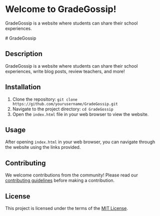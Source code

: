 <!DOCTYPE html>
<html>
<head>
    <title>GradeGossip</title>
</head>
<body>
    <h1>Welcome to GradeGossip!</h1>
    <p>GradeGossip is a website where students can share their school experiences.</p>
</body>
</html>
# GradeGossip

## Description

GradeGossip is a website where students can share their school experiences, write blog posts, review teachers, and more!

## Installation

1. Clone the repository: `git clone https://github.com/yourusername/GradeGossip.git`
2. Navigate to the project directory: `cd GradeGossip`
3. Open the `index.html` file in your web browser to view the website.

## Usage

After opening `index.html` in your web browser, you can navigate through the website using the links provided.

## Contributing

We welcome contributions from the community! Please read our [contributing guidelines](CONTRIBUTING.md) before making a contribution.

## License

This project is licensed under the terms of the [MIT License](LICENSE.md).
